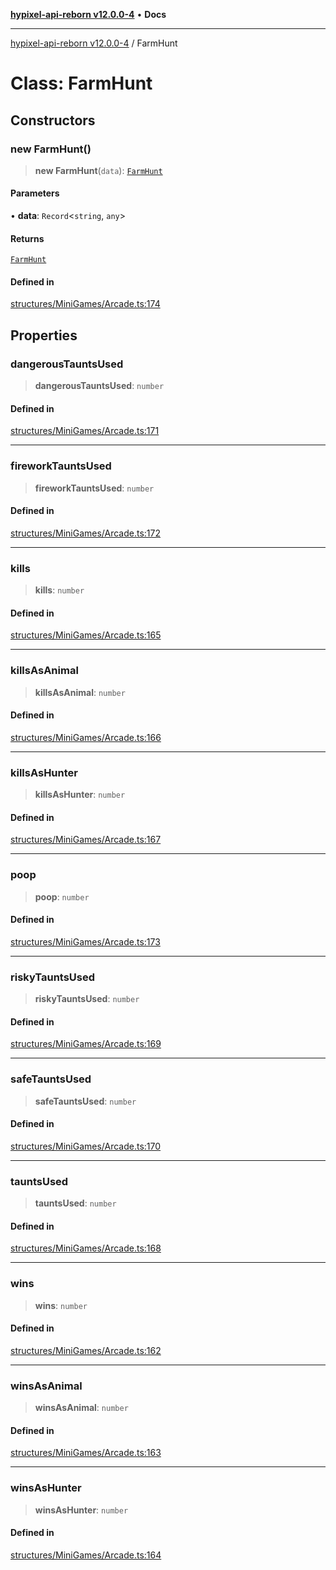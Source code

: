 [**hypixel-api-reborn v12.0.0-4**](../README.md) • **Docs**

***

[hypixel-api-reborn v12.0.0-4](../globals.md) / FarmHunt

# Class: FarmHunt

## Constructors

### new FarmHunt()

> **new FarmHunt**(`data`): [`FarmHunt`](FarmHunt.md)

#### Parameters

• **data**: `Record`\<`string`, `any`\>

#### Returns

[`FarmHunt`](FarmHunt.md)

#### Defined in

[structures/MiniGames/Arcade.ts:174](https://github.com/Kathund/REBORN-docs-TEST/blob/1c14a4fa83649d1c26475bdd62d394bf5095b016/src/structures/MiniGames/Arcade.ts#L174)

## Properties

### dangerousTauntsUsed

> **dangerousTauntsUsed**: `number`

#### Defined in

[structures/MiniGames/Arcade.ts:171](https://github.com/Kathund/REBORN-docs-TEST/blob/1c14a4fa83649d1c26475bdd62d394bf5095b016/src/structures/MiniGames/Arcade.ts#L171)

***

### fireworkTauntsUsed

> **fireworkTauntsUsed**: `number`

#### Defined in

[structures/MiniGames/Arcade.ts:172](https://github.com/Kathund/REBORN-docs-TEST/blob/1c14a4fa83649d1c26475bdd62d394bf5095b016/src/structures/MiniGames/Arcade.ts#L172)

***

### kills

> **kills**: `number`

#### Defined in

[structures/MiniGames/Arcade.ts:165](https://github.com/Kathund/REBORN-docs-TEST/blob/1c14a4fa83649d1c26475bdd62d394bf5095b016/src/structures/MiniGames/Arcade.ts#L165)

***

### killsAsAnimal

> **killsAsAnimal**: `number`

#### Defined in

[structures/MiniGames/Arcade.ts:166](https://github.com/Kathund/REBORN-docs-TEST/blob/1c14a4fa83649d1c26475bdd62d394bf5095b016/src/structures/MiniGames/Arcade.ts#L166)

***

### killsAsHunter

> **killsAsHunter**: `number`

#### Defined in

[structures/MiniGames/Arcade.ts:167](https://github.com/Kathund/REBORN-docs-TEST/blob/1c14a4fa83649d1c26475bdd62d394bf5095b016/src/structures/MiniGames/Arcade.ts#L167)

***

### poop

> **poop**: `number`

#### Defined in

[structures/MiniGames/Arcade.ts:173](https://github.com/Kathund/REBORN-docs-TEST/blob/1c14a4fa83649d1c26475bdd62d394bf5095b016/src/structures/MiniGames/Arcade.ts#L173)

***

### riskyTauntsUsed

> **riskyTauntsUsed**: `number`

#### Defined in

[structures/MiniGames/Arcade.ts:169](https://github.com/Kathund/REBORN-docs-TEST/blob/1c14a4fa83649d1c26475bdd62d394bf5095b016/src/structures/MiniGames/Arcade.ts#L169)

***

### safeTauntsUsed

> **safeTauntsUsed**: `number`

#### Defined in

[structures/MiniGames/Arcade.ts:170](https://github.com/Kathund/REBORN-docs-TEST/blob/1c14a4fa83649d1c26475bdd62d394bf5095b016/src/structures/MiniGames/Arcade.ts#L170)

***

### tauntsUsed

> **tauntsUsed**: `number`

#### Defined in

[structures/MiniGames/Arcade.ts:168](https://github.com/Kathund/REBORN-docs-TEST/blob/1c14a4fa83649d1c26475bdd62d394bf5095b016/src/structures/MiniGames/Arcade.ts#L168)

***

### wins

> **wins**: `number`

#### Defined in

[structures/MiniGames/Arcade.ts:162](https://github.com/Kathund/REBORN-docs-TEST/blob/1c14a4fa83649d1c26475bdd62d394bf5095b016/src/structures/MiniGames/Arcade.ts#L162)

***

### winsAsAnimal

> **winsAsAnimal**: `number`

#### Defined in

[structures/MiniGames/Arcade.ts:163](https://github.com/Kathund/REBORN-docs-TEST/blob/1c14a4fa83649d1c26475bdd62d394bf5095b016/src/structures/MiniGames/Arcade.ts#L163)

***

### winsAsHunter

> **winsAsHunter**: `number`

#### Defined in

[structures/MiniGames/Arcade.ts:164](https://github.com/Kathund/REBORN-docs-TEST/blob/1c14a4fa83649d1c26475bdd62d394bf5095b016/src/structures/MiniGames/Arcade.ts#L164)
